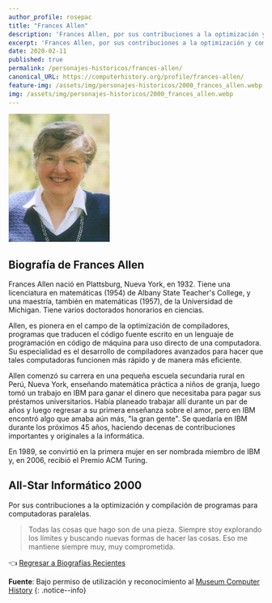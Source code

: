 ```yaml
---
author_profile: rosepac
title: "Frances Allen"
description: 'Frances Allen, por sus contribuciones a la optimización y compilación de programas para computadoras paralelas.'
excerpt: 'Frances Allen, por sus contribuciones a la optimización y compilación de programas para computadoras paralelas'
date: 2020-02-11
published: true
permalink: /personajes-historicos/frances-allen/
canonical_URL: https://computerhistory.org/profile/frances-allen/
feature-img: /assets/img/personajes-historicos/2000_frances_allen.webp
img: /assets/img/personajes-historicos/2000_frances_allen.webp
---
```


 <img src="/assets/img/personajes-historicos/2000_frances_allen.webp" width="200px" high="250px" alt="Frances Allen" title="Frances Allen">

## **Biografía de Frances Allen**

Frances Allen nació en Plattsburg, Nueva York, en 1932. Tiene una licenciatura en matemáticas (1954) de Albany State Teacher's College, y una maestría, también en matemáticas (1957), de la Universidad de Michigan. Tiene varios doctorados honorarios en ciencias.

Allen, es pionera en el campo de la optimización de compiladores, programas que traducen el código fuente escrito en un lenguaje de programación en código de máquina para uso directo de una computadora. Su especialidad es el desarrollo de compiladores avanzados para hacer que tales computadoras funcionen más rápido y de manera más eficiente.

Allen comenzó su carrera en una pequeña escuela secundaria rural en Perú, Nueva York, enseñando matemática práctica a niños de granja, luego tomó un trabajo en IBM para ganar el dinero que necesitaba para pagar sus préstamos universitarios. Había planeado trabajar allí durante un par de años y luego regresar a su primera enseñanza sobre el amor, pero en IBM encontró algo que amaba aún más, "la gran gente". Se quedaría en IBM durante los próximos 45 años, haciendo decenas de contribuciones importantes y originales a la informática.

En 1989, se convirtió en la primera mujer en ser nombrada miembro de IBM y, en 2006, recibió el Premio ACM Turing.

## All-Star Informático 2000

Por sus contribuciones a la optimización y compilación de programas para computadoras paralelas.

> Todas las cosas que hago son de una pieza. Siempre stoy explorando los límites y buscando nuevas formas de hacer las cosas. Eso me mantiene siempre muy, muy comprometida.

👈 [Regresar a Biografías Recientes](/personajes-historicos/#-biografías-agregadas-más-recientes-)

**Fuente**: Bajo permiso de utilización y reconocimiento al [Museum Computer History](https://www.computerhistory.org/ "Página web el Museo de la Historia de las Computadoras")
{: .notice--info}
